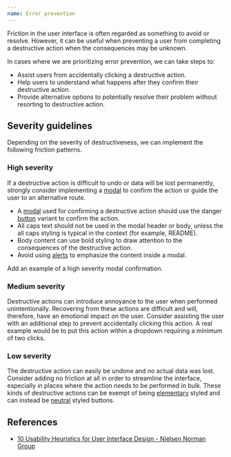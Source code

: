 ```yaml
---
name: Error prevention
---
```


Friction in the user interface is often regarded as something to avoid or resolve. However, it can be useful when preventing a user from completing a destructive action when the consequences may be unknown.

In cases where we are prioritizing error prevention, we can take steps to:

- Assist users from accidentally clicking a destructive action.
- Help users to understand what happens after they confirm their destructive action.
- Provide alternative options to potentially resolve their problem without resorting to destructive action.

## Severity guidelines

Depending on the severity of destructiveness, we can implement the following friction patterns.

### High severity

If a destructive action is difficult to undo or data will be lost permanently, strongly consider implementing a [modal](/components/modal) to confirm the action or guide the user to an alternative route.

* A [modal](/components/modal) used for confirming a destructive action should use the danger [button](/components/button) variant to confirm the action.
* All caps text should not be used in the modal header or body, unless the all caps styling is typical in the context (for example, README).
* Body content can use bold styling to draw attention to the consequences of the destructive action.
* Avoid using [alerts](/components/alert) to emphasize the content inside a modal. 

<todo>Add an example of a high severity modal confirmation.</todo>

### Medium severity

Destructive actions can introduce annoyance to the user when performed unintentionally. Recovering from these actions are difficult and will, therefore, have an emotional impact on the user. Consider assisting the user with an additional step to prevent accidentally clicking this action. A real example would be to put this action within a dropdown requiring a minimum of two clicks.

### Low severity

The destructive action can easily be undone and no actual data was lost. Consider adding no friction at all in order to streamline the interface, especially in places where the action needs to be performed in bulk. These kinds of destructive actions can be exempt of being [elementary](/components/button/#elementary) styled and can instead be [neutral](/components/button/#neutral) styled buttons.

## References

- [10 Usability Heuristics for User Interface Design - Nielsen Norman Group](https://www.nngroup.com/articles/ten-usability-heuristics/)
